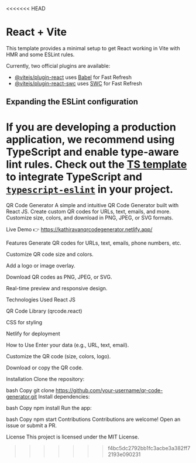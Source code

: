 <<<<<<< HEAD
# React + Vite

This template provides a minimal setup to get React working in Vite with HMR and some ESLint rules.

Currently, two official plugins are available:

- [@vitejs/plugin-react](https://github.com/vitejs/vite-plugin-react/blob/main/packages/plugin-react/README.md) uses [Babel](https://babeljs.io/) for Fast Refresh
- [@vitejs/plugin-react-swc](https://github.com/vitejs/vite-plugin-react-swc) uses [SWC](https://swc.rs/) for Fast Refresh

## Expanding the ESLint configuration

If you are developing a production application, we recommend using TypeScript and enable type-aware lint rules. Check out the [TS template](https://github.com/vitejs/vite/tree/main/packages/create-vite/template-react-ts) to integrate TypeScript and [`typescript-eslint`](https://typescript-eslint.io) in your project.
=======
QR Code Generator
A simple and intuitive QR Code Generator built with React JS. Create custom QR codes for URLs, text, emails, and more. Customize size, colors, and download in PNG, JPEG, or SVG formats.

Live Demo
👉 https://kathiravanqrcodegenerator.netlify.app/

Features
Generate QR codes for URLs, text, emails, phone numbers, etc.

Customize QR code size and colors.

Add a logo or image overlay.

Download QR codes as PNG, JPEG, or SVG.

Real-time preview and responsive design.

Technologies Used
React JS

QR Code Library (qrcode.react)

CSS for styling

Netlify for deployment

How to Use
Enter your data (e.g., URL, text, email).

Customize the QR code (size, colors, logo).

Download or copy the QR code.

Installation
Clone the repository:

bash
Copy
git clone https://github.com/your-username/qr-code-generator.git
Install dependencies:

bash
Copy
npm install
Run the app:

bash
Copy
npm start
Contributions
Contributions are welcome! Open an issue or submit a PR.

License
This project is licensed under the MIT License.
>>>>>>> f4bc5dc2792bb1fc3acbe3a382ff72193e090231
